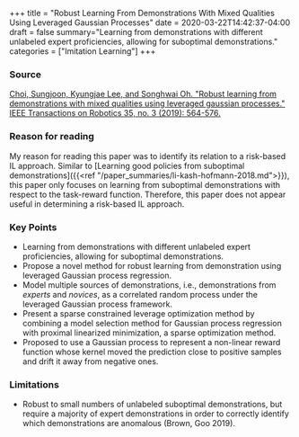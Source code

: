 +++
title = "Robust Learning From Demonstrations With Mixed Qualities Using Leveraged Gaussian Processes"
date = 2020-03-22T14:42:37-04:00
draft = false
summary="Learning from demonstrations with different unlabeled expert proficiencies, allowing for suboptimal demonstrations."
categories = ["Imitation Learning"]
+++

### Source

[Choi, Sungjoon, Kyungjae Lee, and Songhwai Oh. "Robust learning from demonstrations with mixed qualities using leveraged gaussian processes." IEEE Transactions on Robotics 35, no. 3 (2019): 564-576.](http://rllab.snu.ac.kr/publications/papers/2016_icra_levopt.pdf)

### Reason for reading

My reason for reading this paper was to identify its relation to a risk-based IL approach. Similar to [Learning good policies from suboptimal demonstrations]({{<ref "/paper_summaries/li-kash-hofmann-2018.md">}}), this paper only focuses on learning from suboptimal demonstrations with respect to the task-reward function. Therefore, this paper does not appear useful in determining a risk-based IL approach.

### Key Points

* Learning from demonstrations with different unlabeled expert proficiencies, allowing for suboptimal demonstrations.
* Propose a novel method for robust learning from demonstration using leveraged Gaussian process regression.
* Model multiple sources of demonstrations, i.e., demonstrations from *experts* and *novices*, as a correlated random process under the leveraged Gaussian process framework.
* Present a sparse constrained leverage optimization method by combining a model selection method for Gaussian process regression with proximal linearized minimization, a sparse optimization method.
* Proposed to use a Gaussian process to represent a non-linear reward function whose kernel moved the prediction close to positive samples and drift it away from negative ones.

### Limitations
* Robust to small numbers of unlabeled suboptimal demonstrations, but require a majority of expert demonstrations in order to correctly identify which demonstrations are anomalous (Brown, Goo 2019).
